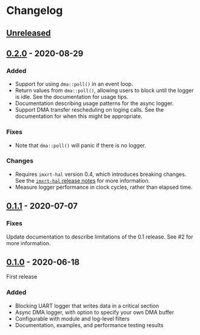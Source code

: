 # Changelog

## [Unreleased]

## [0.2.0] - 2020-08-29

### Added

- Support for using `dma::poll()` in an event loop.
- Return values from `dma::poll()`, allowing users to block until the logger
  is idle. See the documentation for usage tips.
- Documentation describing usage patterns for the async logger.
- Support DMA transfer rescheduling on loging calls. See the documentation for
  when this might be appropriate.

### Fixes

- Note that `dma::poll()` will panic if there is no logger.

### Changes

- Requires `imxrt-hal` version 0.4, which introduces breaking changes.
  See the [`imxrt-hal` release notes](https://github.com/imxrt-rs/imxrt-rs/releases)
  for more information.
- Measure logger performance in clock cycles, rather than elapsed time.

## [0.1.1] - 2020-07-07

### Fixes

Update documentation to describe limitations of the 0.1 release. See #2 for
more information.

## [0.1.0] - 2020-06-18

First release

### Added

- Blocking UART logger that writes data in a critical section
- Async DMA logger, with option to specify your own DMA buffer
- Configurable with module and log-level filters
- Documentation, examples, and performance testing results

[Unreleased]: https://github.com/imxrt-rs/imxrt-uart-log/compare/v0.2.0..HEAD
[0.2.0]: https://github.com/imxrt-rs/imxrt-uart-log/compare/v0.1.1..v0.2.0
[0.1.1]: https://github.com/imxrt-rs/imxrt-uart-log/compare/v0.1.0..v0.1.1
[0.1.0]: https://github.com/imxrt-rs/imxrt-uart-log/releases/tag/v0.1.0